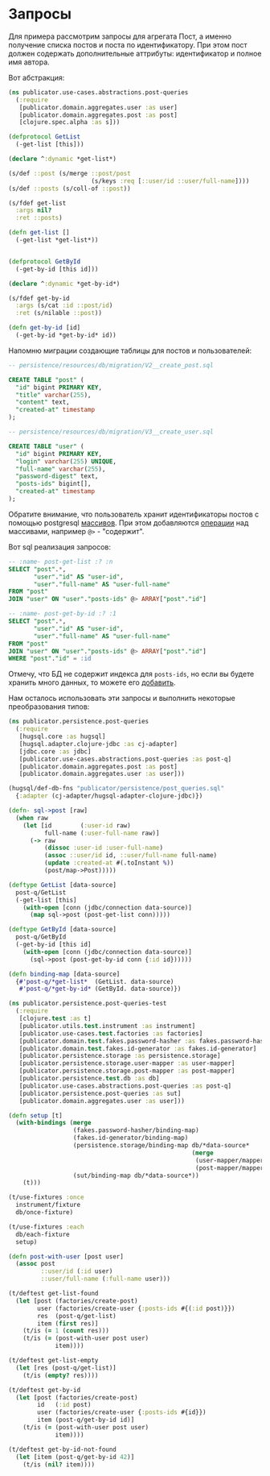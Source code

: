 # Запросы

Для примера рассмотрим запросы для агрегата Пост, а именно
получение списка постов и поста по идентификатору.
При этом пост должен содержать дополнительные аттрибуты:
идентификатор и полное имя автора.

Вот абстракция:

```clojure
(ns publicator.use-cases.abstractions.post-queries
  (:require
   [publicator.domain.aggregates.user :as user]
   [publicator.domain.aggregates.post :as post]
   [clojure.spec.alpha :as s]))

(defprotocol GetList
  (-get-list [this]))

(declare ^:dynamic *get-list*)

(s/def ::post (s/merge ::post/post
                       (s/keys :req [::user/id ::user/full-name])))
(s/def ::posts (s/coll-of ::post))

(s/fdef get-list
  :args nil?
  :ret ::posts)

(defn get-list []
  (-get-list *get-list*))


(defprotocol GetById
  (-get-by-id [this id]))

(declare ^:dynamic *get-by-id*)

(s/fdef get-by-id
  :args (s/cat :id ::post/id)
  :ret (s/nilable ::post))

(defn get-by-id [id]
  (-get-by-id *get-by-id* id))
```

Напомню миграции создающие таблицы для постов и пользователей:

```sql
-- persistence/resources/db/migration/V2__create_post.sql

CREATE TABLE "post" (
  "id" bigint PRIMARY KEY,
  "title" varchar(255),
  "content" text,
  "created-at" timestamp
);
```

```sql
-- persistence/resources/db/migration/V3__create_user.sql

CREATE TABLE "user" (
  "id" bigint PRIMARY KEY,
  "login" varchar(255) UNIQUE,
  "full-name" varchar(255),
  "password-digest" text,
  "posts-ids" bigint[],
  "created-at" timestamp
);
```

Обратите внимание, что пользователь хранит идентификаторы постов с помощью postgresql
[массивов](https://postgrespro.ru/docs/postgrespro/10/arrays).
При этом добавляются
[операции](https://postgrespro.ru/docs/postgrespro/10/functions-array)
над массивами, например `@>` - "содержит".

Вот sql реализация запросов:

```sql
-- :name- post-get-list :? :n
SELECT "post".*,
       "user"."id" AS "user-id",
       "user"."full-name" AS "user-full-name"
FROM "post"
JOIN "user" ON "user"."posts-ids" @> ARRAY["post"."id"]

-- :name- post-get-by-id :? :1
SELECT "post".*,
       "user"."id" AS "user-id",
       "user"."full-name" AS "user-full-name"
FROM "post"
JOIN "user" ON "user"."posts-ids" @> ARRAY["post"."id"]
WHERE "post"."id" = :id
```

Отмечу, что БД не содержит индекса для `posts-ids`, но если вы будете хранить много данных, то
можете его [добавить](https://postgrespro.ru/docs/postgrespro/10/indexes-types).

Нам осталось использовать эти запросы и выполнить некоторые преобразования типов:

```clojure
(ns publicator.persistence.post-queries
  (:require
   [hugsql.core :as hugsql]
   [hugsql.adapter.clojure-jdbc :as cj-adapter]
   [jdbc.core :as jdbc]
   [publicator.use-cases.abstractions.post-queries :as post-q]
   [publicator.domain.aggregates.post :as post]
   [publicator.domain.aggregates.user :as user]))

(hugsql/def-db-fns "publicator/persistence/post_queries.sql"
  {:adapter (cj-adapter/hugsql-adapter-clojure-jdbc)})

(defn- sql->post [raw]
  (when raw
    (let [id        (:user-id raw)
          full-name (:user-full-name raw)]
      (-> raw
          (dissoc :user-id :user-full-name)
          (assoc ::user/id id, ::user/full-name full-name)
          (update :created-at #(.toInstant %))
          (post/map->Post)))))

(deftype GetList [data-source]
  post-q/GetList
  (-get-list [this]
    (with-open [conn (jdbc/connection data-source)]
      (map sql->post (post-get-list conn)))))

(deftype GetById [data-source]
  post-q/GetById
  (-get-by-id [this id]
    (with-open [conn (jdbc/connection data-source)]
      (sql->post (post-get-by-id conn {:id id})))))

(defn binding-map [data-source]
  {#'post-q/*get-list*  (GetList. data-source)
   #'post-q/*get-by-id* (GetById. data-source)})
```

```clojure
(ns publicator.persistence.post-queries-test
  (:require
   [clojure.test :as t]
   [publicator.utils.test.instrument :as instrument]
   [publicator.use-cases.test.factories :as factories]
   [publicator.domain.test.fakes.password-hasher :as fakes.password-hasher]
   [publicator.domain.test.fakes.id-generator :as fakes.id-generator]
   [publicator.persistence.storage :as persistence.storage]
   [publicator.persistence.storage.user-mapper :as user-mapper]
   [publicator.persistence.storage.post-mapper :as post-mapper]
   [publicator.persistence.test.db :as db]
   [publicator.use-cases.abstractions.post-queries :as post-q]
   [publicator.persistence.post-queries :as sut]
   [publicator.domain.aggregates.user :as user]))

(defn setup [t]
  (with-bindings (merge
                  (fakes.password-hasher/binding-map)
                  (fakes.id-generator/binding-map)
                  (persistence.storage/binding-map db/*data-source*
                                                   (merge
                                                    (user-mapper/mapper)
                                                    (post-mapper/mapper)))
                  (sut/binding-map db/*data-source*))
    (t)))

(t/use-fixtures :once
  instrument/fixture
  db/once-fixture)

(t/use-fixtures :each
  db/each-fixture
  setup)

(defn post-with-user [post user]
  (assoc post
         ::user/id (:id user)
         ::user/full-name (:full-name user)))

(t/deftest get-list-found
  (let [post (factories/create-post)
        user (factories/create-user {:posts-ids #{(:id post)}})
        res  (post-q/get-list)
        item (first res)]
    (t/is (= 1 (count res)))
    (t/is (= (post-with-user post user)
             item))))

(t/deftest get-list-empty
  (let [res (post-q/get-list)]
    (t/is (empty? res))))

(t/deftest get-by-id
  (let [post (factories/create-post)
        id   (:id post)
        user (factories/create-user {:posts-ids #{id}})
        item (post-q/get-by-id id)]
    (t/is (= (post-with-user post user)
             item))))

(t/deftest get-by-id-not-found
  (let [item (post-q/get-by-id 42)]
    (t/is (nil? item))))
```

